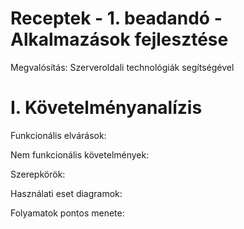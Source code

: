 # Receptek - 1. beadandó - Alkalmazások fejlesztése
  Megvalósítás: Szerveroldali technológiák segítségével

# I. Követelményanalízis

  Funkcionális elvárások:
  
  Nem funkcionális követelmények:
  
  Szerepkörök:
  
  Használati eset diagramok:
  
  Folyamatok pontos menete:
